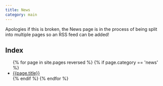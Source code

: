 ```yaml
---
title: News
category: main
---
```


Apologies if this is broken, the News page is in the process of being split into multiple pages so an RSS feed can be added!

## Index

<ul>
{% for page in site.pages reversed %}
{% if page.category == 'news' %}
<li>
<a href="{{page.url}}">{{page.title}}</a>
</li>
{% endif %}
{% endfor %}
</ul>

